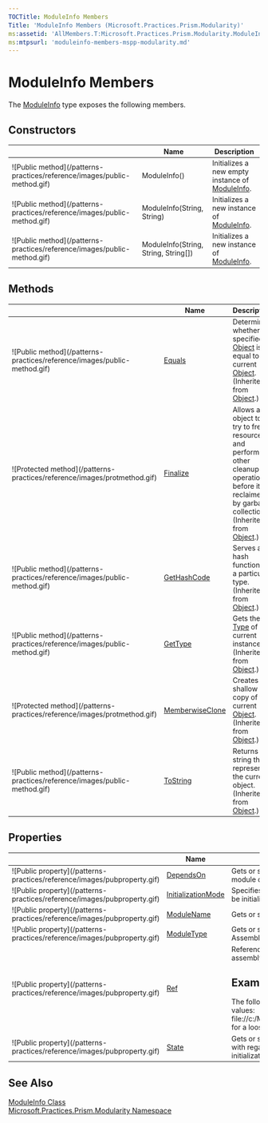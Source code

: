 ```yaml
---
TOCTitle: ModuleInfo Members
Title: 'ModuleInfo Members (Microsoft.Practices.Prism.Modularity)'
ms:assetid: 'AllMembers.T:Microsoft.Practices.Prism.Modularity.ModuleInfo'
ms:mtpsurl: 'moduleinfo-members-mspp-modularity.md'
---
```



# ModuleInfo Members

The [ModuleInfo](/patterns-practices/reference/moduleinfo-class-mspp-modularity) type exposes the following members.

## Constructors


<table>

<thead>
<tr class="header">
<th> </th>
<th>Name</th>
<th>Description</th>
</tr>
</thead>
<tbody>
<tr class="odd">
<td>![Public method](/patterns-practices/reference/images/public-method.gif)</td>
<td>ModuleInfo()</td>
<td><div class="summary">
Initializes a new empty instance of <a href="/patterns-practices/reference/moduleinfo-class-mspp-modularity">ModuleInfo</a>.
</div></td>
</tr>
<tr class="even">
<td>![Public method](/patterns-practices/reference/images/public-method.gif)</td>
<td>ModuleInfo(String, String)</td>
<td><div class="summary">
Initializes a new instance of <a href="/patterns-practices/reference/moduleinfo-class-mspp-modularity">ModuleInfo</a>.
</div></td>
</tr>
<tr class="odd">
<td>![Public method](/patterns-practices/reference/images/public-method.gif)</td>
<td>ModuleInfo(String, String, String[])</td>
<td><div class="summary">
Initializes a new instance of <a href="/patterns-practices/reference/moduleinfo-class-mspp-modularity">ModuleInfo</a>.
</div></td>
</tr>
</tbody>
</table>

## Methods


<table>

<thead>
<tr class="header">
<th> </th>
<th>Name</th>
<th>Description</th>
</tr>
</thead>
<tbody>
<tr class="odd">
<td>![Public method](/patterns-practices/reference/images/public-method.gif)</td>
<td><a href="http://msdn.microsoft.com/en-us/library/bsc2ak47">Equals</a></td>
<td><div class="summary">
Determines whether the specified <a href="http://msdn.microsoft.com/en-us/library/e5kfa45b">Object</a> is equal to the current <a href="http://msdn.microsoft.com/en-us/library/e5kfa45b">Object</a>.
</div>
(Inherited from <a href="http://msdn.microsoft.com/en-us/library/e5kfa45b">Object</a>.)</td>
</tr>
<tr class="even">
<td>![Protected method](/patterns-practices/reference/images/protmethod.gif)</td>
<td><a href="http://msdn.microsoft.com/en-us/library/4k87zsw7">Finalize</a></td>
<td><div class="summary">
Allows an object to try to free resources and perform other cleanup operations before it is reclaimed by garbage collection.
</div>
(Inherited from <a href="http://msdn.microsoft.com/en-us/library/e5kfa45b">Object</a>.)</td>
</tr>
<tr class="odd">
<td>![Public method](/patterns-practices/reference/images/public-method.gif)</td>
<td><a href="http://msdn.microsoft.com/en-us/library/zdee4b3y">GetHashCode</a></td>
<td><div class="summary">
Serves as a hash function for a particular type.
</div>
(Inherited from <a href="http://msdn.microsoft.com/en-us/library/e5kfa45b">Object</a>.)</td>
</tr>
<tr class="even">
<td>![Public method](/patterns-practices/reference/images/public-method.gif)</td>
<td><a href="http://msdn.microsoft.com/en-us/library/dfwy45w9">GetType</a></td>
<td><div class="summary">
Gets the <a href="http://msdn.microsoft.com/en-us/library/42892f65">Type</a> of the current instance.
</div>
(Inherited from <a href="http://msdn.microsoft.com/en-us/library/e5kfa45b">Object</a>.)</td>
</tr>
<tr class="odd">
<td>![Protected method](/patterns-practices/reference/images/protmethod.gif)</td>
<td><a href="http://msdn.microsoft.com/en-us/library/57ctke0a">MemberwiseClone</a></td>
<td><div class="summary">
Creates a shallow copy of the current <a href="http://msdn.microsoft.com/en-us/library/e5kfa45b">Object</a>.
</div>
(Inherited from <a href="http://msdn.microsoft.com/en-us/library/e5kfa45b">Object</a>.)</td>
</tr>
<tr class="even">
<td>![Public method](/patterns-practices/reference/images/public-method.gif)</td>
<td><a href="http://msdn.microsoft.com/en-us/library/7bxwbwt2">ToString</a></td>
<td><div class="summary">
Returns a string that represents the current object.
</div>
(Inherited from <a href="http://msdn.microsoft.com/en-us/library/e5kfa45b">Object</a>.)</td>
</tr>
</tbody>
</table>

## Properties


<table>

<thead>
<tr class="header">
<th> </th>
<th>Name</th>
<th>Description</th>
</tr>
</thead>
<tbody>
<tr class="odd">
<td>![Public property](/patterns-practices/reference/images/pubproperty.gif)</td>
<td><a href="/patterns-practices/reference/moduleinfo-dependson-property-mspp-modularity">DependsOn</a></td>
<td><div class="summary">
Gets or sets the list of modules that this module depends upon.
</div></td>
</tr>
<tr class="even">
<td>![Public property](/patterns-practices/reference/images/pubproperty.gif)</td>
<td><a href="/patterns-practices/reference/moduleinfo-initializationmode-property-mspp-modularity">InitializationMode</a></td>
<td><div class="summary">
Specifies on which stage the Module will be initialized.
</div></td>
</tr>
<tr class="odd">
<td>![Public property](/patterns-practices/reference/images/pubproperty.gif)</td>
<td><a href="/patterns-practices/reference/moduleinfo-modulename-property-mspp-modularity">ModuleName</a></td>
<td><div class="summary">
Gets or sets the name of the module.
</div></td>
</tr>
<tr class="even">
<td>![Public property](/patterns-practices/reference/images/pubproperty.gif)</td>
<td><a href="/patterns-practices/reference/moduleinfo-moduletype-property-mspp-modularity">ModuleType</a></td>
<td><div class="summary">
Gets or sets the module <a href="http://msdn.microsoft.com/en-us/library/42892f65">Type</a>'s AssemblyQualifiedName.
</div></td>
</tr>
<tr class="odd">
<td>![Public property](/patterns-practices/reference/images/pubproperty.gif)</td>
<td><a href="/patterns-practices/reference/moduleinfo-ref-property-mspp-modularity">Ref</a></td>
<td><div class="summary">
Reference to the location of the module assembly.
<div>
<h2 id="examples">Examples</h2>
The following are examples of valid <a href="/patterns-practices/reference/moduleinfo-ref-property-mspp-modularity">Ref</a> values: file://c:/MyProject/Modules/MyModule.dll for a loose DLL in WPF.
</div>
</div></td>
</tr>
<tr class="even">
<td>![Public property](/patterns-practices/reference/images/pubproperty.gif)</td>
<td><a href="/patterns-practices/reference/moduleinfo-state-property-mspp-modularity">State</a></td>
<td><div class="summary">
Gets or sets the state of the <a href="/patterns-practices/reference/moduleinfo-class-mspp-modularity">ModuleInfo</a> with regards to the module loading and initialization process.
</div></td>
</tr>
</tbody>
</table>

## See Also

[ModuleInfo Class](/patterns-practices/reference/moduleinfo-class-mspp-modularity)<br/>
[Microsoft.Practices.Prism.Modularity Namespace](/patterns-practices/reference/mspp-modularity-namespace)<br/>